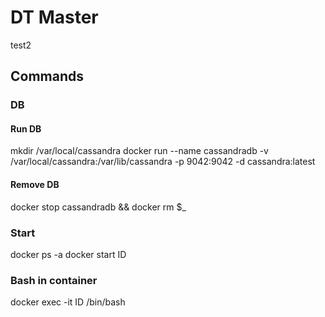 # DT Master

test2


## Commands

### DB

#### Run DB
mkdir /var/local/cassandra
docker run --name cassandradb -v /var/local/cassandra:/var/lib/cassandra -p 9042:9042 -d cassandra:latest

#### Remove DB
docker stop cassandradb && docker rm $_

### Start
docker ps -a
docker start ID

### Bash in container
docker exec -it ID /bin/bash
